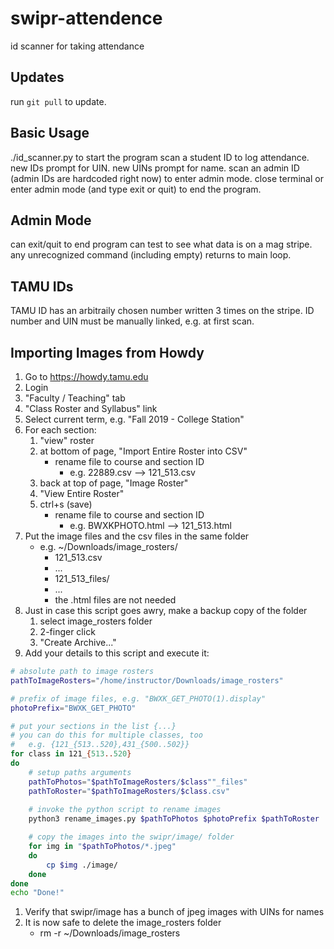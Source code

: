 # swipr-attendence
id scanner for taking attendance

## Updates
run `git pull` to update.

## Basic Usage
./id_scanner.py to start the program
scan a student ID to log attendance.  new IDs prompt for UIN.
new UINs prompt for name.
scan an admin ID (admin IDs are hardcoded right now) to enter admin mode.
close terminal or enter admin mode (and type exit or quit) to end the program.

## Admin Mode
can exit/quit to end program
can test to see what data is on a mag stripe.
any unrecognized command (including empty) returns to main loop.

## TAMU IDs
TAMU ID has an arbitraily chosen number written 3 times on the stripe.
ID number and UIN must be manually linked, e.g. at first scan.

## Importing Images from Howdy
1. Go to https://howdy.tamu.edu
1. Login
1. "Faculty / Teaching" tab
1. "Class Roster and Syllabus" link
1. Select current term, e.g. "Fall 2019 - College Station"
1. For each section:
    1. "view" roster
    1. at bottom of page, "Import Entire Roster into CSV"
       * rename file to course and section ID
         * e.g. 22889.csv --> 121_513.csv
    1. back at top of page, "Image Roster"
    1. "View Entire Roster"
    1. ctrl+s (save)
       * rename file to course and section ID
         * e.g. BWXKPHOTO.html --> 121_513.html
1. Put the image files and the csv files in the same folder
   * e.g. ~/Downloads/image_rosters/
     * 121_513.csv
     * ...
     * 121\_513\_files/
     * ...
     * the .html files are not needed
1. Just in case this script goes awry, make a backup copy of the folder
    1. select image_rosters folder
    1. 2-finger click
    1. "Create Archive..."
1. Add your details to this script and execute it:
```bash
# absolute path to image rosters
pathToImageRosters="/home/instructor/Downloads/image_rosters"

# prefix of image files, e.g. "BWXK_GET_PHOTO(1).display"
photoPrefix="BWXK_GET_PHOTO"

# put your sections in the list {...}
# you can do this for multiple classes, too
#   e.g. {121_{513..520},431_{500..502}}
for class in 121_{513..520}
do
    # setup paths arguments
    pathToPhotos="$pathToImageRosters/$class""_files"
    pathToRoster="$pathToImageRosters/$class.csv"
    
    # invoke the python script to rename images
    python3 rename_images.py $pathToPhotos $photoPrefix $pathToRoster

    # copy the images into the swipr/image/ folder 
    for img in "$pathToPhotos/*.jpeg"
    do
        cp $img ./image/
    done
done
echo "Done!"
```
1. Verify that swipr/image has a bunch of jpeg images with UINs for names
1. It is now safe to delete the image_rosters folder
   * rm -r ~/Downloads/image_rosters
